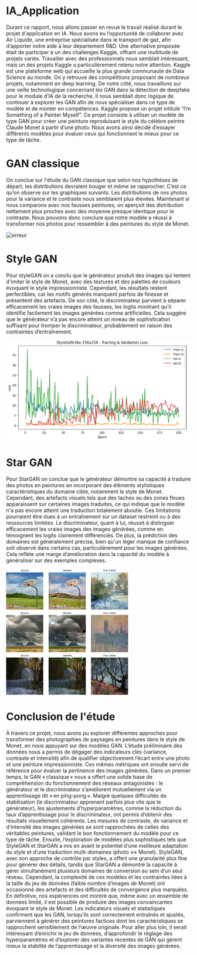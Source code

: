 # IA_Application


Durant ce rapport, nous allons passer en revue le travail réalisé durant le projet d'application en IA. Nous avons eu l’opportunité de collaborer avec Air Liquide, une entreprise spécialisée dans le transport de gaz, afin d’apporter notre aide à leur département R&D. Une alternative proposée était de participer à un des challenges Kaggle, offrant une multitude de projets variés. Travailler avec des professionnels nous semblait intéressant, mais un des projets Kaggle a particulièrement retenu notre attention.
Kaggle est une plateforme web qui accueille la plus grande communauté de Data Science au monde. On y retrouve des compétitions proposant de nombreux projets, notamment en deep learning. De notre côté, nous travaillons sur une veille technologique concernant les GAN dans la détection de deepfake pour le module d’IA de la recherche. Il nous semblait donc logique de continuer à explorer les GAN afin de nous spécialiser dans ce type de modèle et de monter en compétences.
Kaggle propose un projet intitulé “I’m Something of a Painter Myself”. Ce projet consiste à utiliser un modèle de type GAN pour créer une peinture reproduisant le style du célèbre peintre Claude Monet à partir d’une photo. Nous avons ainsi décidé d’essayer différents modèles pour évaluer ceux qui fonctionnent le mieux pour ce type de tâche.

# GAN classique

On conclue sur l'étude du GAN classique que selon nos hypothèses de départ, les distributions devraient bouger et même se rapprocher. C’est ce qu’on observe sur les graphiques suivants. Les distributions de nos photos pour la variance et le contraste nous semblaient plus élevées. Maintenant si nous comparons avec nos fausses peintures, on aperçoit des distribution nettement plus proches avec des moyenne presque identique pour le contraste. Nous pouvons donc conclure que notre modèle a réussi à transformer nos photos pour ressembler à des peintures du style de Monet.


![erreur](assets/conclusionGAN.png)

# Style GAN 

Pour styleGAN on a conclu que le générateur produit des images qui tentent d'imiter le style de Monet, avec des textures et des palettes de couleurs évoquant le style impressionniste. Cependant, les résultats restent perfectibles, car les motifs générés manquent parfois de finesse et présentent des artefacts. De son côté, le discriminateur parvient à séparer efficacement les vraies images des fausses, les logits montrant qu’il identifie facilement les images générées comme artificielles. Cela suggère que le générateur n’a pas encore atteint un niveau de sophistication suffisant pour tromper le discriminateur, probablement en raison des contraintes d’entraînement.

![erreur](assets/Loss_StyleGAN.png)

# Star GAN 

Pour StarGAN on conclue que le générateur démontre sa capacité à traduire des photos en peintures en incorporant des éléments stylistiques caractéristiques du domaine cible, notamment le style de Monet. Cependant, des artefacts visuels tels que des taches ou des zones floues apparaissent sur certaines images traduites, ce qui indique que le modèle n'a pas encore atteint une traduction totalement aboutie. Ces limitations pourraient être dues à un entraînement sur un dataset restreint ou à des ressources limitées. Le discriminateur, quant à lui, réussit à distinguer efficacement les vraies images des images générées, comme en témoignent les logits clairement différenciés. De plus, la prédiction des domaines est généralement précise, bien qu'un léger manque de confiance soit observé dans certains cas, particulièrement pour les images générées. Cela reflète une marge d’amélioration dans la capacité du modèle à généraliser sur des exemples complexes.

![erreur](assets/Start_GAN_results.png)

# Conclusion de l'étude

À travers ce projet, nous avons pu explorer différentes approches pour transformer des photographies de paysages en peintures dans le style de Monet, en nous appuyant sur des modèles GAN. L’étude préliminaire des données nous a permis de dégager des indicateurs clés (variance, contraste et intensité) afin de qualifier objectivement l’écart entre une photo et une peinture impressionniste. Ces mêmes métriques ont ensuite servi de référence pour évaluer la pertinence des images générées.
Dans un premier temps, le GAN « classique » nous a offert une solide base de compréhension du fonctionnement des réseaux antagonistes : le générateur et le discriminateur s’améliorent mutuellement via un apprentissage dit « en ping-pong ». Malgré quelques difficultés de stabilisation (le discriminateur apprenant parfois plus vite que le générateur), les ajustements d’hyperparamètres, comme la réduction du taux d’apprentissage pour le discriminateur, ont permis d’obtenir des résultats visuellement cohérents. Les mesures de contraste, de variance et d’intensité des images générées se sont rapprochées de celles des véritables peintures, validant le bon fonctionnement du modèle pour ce type de tâche.
Ensuite, l’exploration de modèles plus sophistiqués tels que StyleGAN et StarGAN a mis en avant le potentiel d’une meilleure adaptation du style et d’une traduction multi-domaines (photo ↔ Monet). StyleGAN, avec son approche de contrôle par styles, a offert une granularité plus fine pour générer des détails, tandis que StarGAN a démontré la capacité à gérer simultanément plusieurs domaines de conversion au sein d’un seul réseau. Cependant, la complexité de ces modèles et les contraintes liées à la taille du jeu de données (faible nombre d’images de Monet) ont occasionné des artefacts et des difficultés de convergence plus marquées.
En définitive, nos expériences ont montré que, même avec un ensemble de données limité, il est possible de produire des images convaincantes évoquant le style de Monet. Les indicateurs visuels et statistiques confirment que les GAN, lorsqu’ils sont correctement entraînés et ajustés, parviennent à générer des peintures factices dont les caractéristiques se rapprochent sensiblement de l’œuvre originale. Pour aller plus loin, il serait intéressant d’enrichir le jeu de données, d’approfondir le réglage des hyperparamètres et d’explorer des variantes récentes de GAN qui gèrent mieux la stabilité de l’apprentissage et la diversité des images générées.
